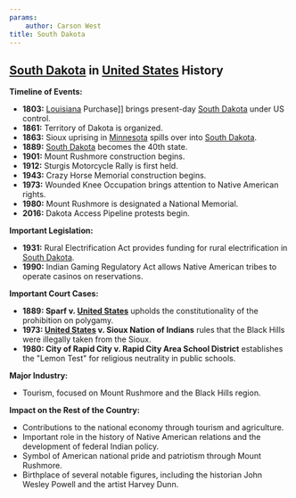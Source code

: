 ```yaml
---
params:
	author: Carson West
title: South Dakota
--- 
```

## [South Dakota](./../south-dakota/) in [United States](./../united-states/) History

**Timeline of Events:**

* **1803:** [Louisiana](./../louisiana/) Purchase]] brings present-day [South Dakota](./../south-dakota/) under US control.
* **1861:** Territory of Dakota is organized.
* **1863:** Sioux uprising in [Minnesota](./../minnesota/) spills over into [South Dakota](./../south-dakota/).
* **1889:** [South Dakota](./../south-dakota/) becomes the 40th state.
* **1901:** Mount Rushmore construction begins.
* **1912:** Sturgis Motorcycle Rally is first held.
* **1943:** Crazy Horse Memorial construction begins.
* **1973:** Wounded Knee Occupation brings attention to Native American rights.
* **1980:** Mount Rushmore is designated a National Memorial.
* **2016:** Dakota Access Pipeline protests begin.

**Important Legislation:**

* **1931:** Rural Electrification Act provides funding for rural electrification in [South Dakota](./../south-dakota/).
* **1990:** Indian Gaming Regulatory Act allows Native American tribes to operate casinos on reservations.

**Important Court Cases:**

* **1889: Sparf v. [United States](./../united-states/)** upholds the constitutionality of the prohibition on polygamy.
* **1973: [United States](./../united-states/) v. Sioux Nation of Indians** rules that the Black Hills were illegally taken from the Sioux.
* **1980: City of Rapid City v. Rapid City Area School District** establishes the "Lemon Test" for religious neutrality in public schools.

**Major Industry:**

* Tourism, focused on Mount Rushmore and the Black Hills region.

**Impact on the Rest of the Country:**

* Contributions to the national economy through tourism and agriculture.
* Important role in the history of Native American relations and the development of federal Indian policy.
* Symbol of American national pride and patriotism through Mount Rushmore.
* Birthplace of several notable figures, including the historian John Wesley Powell and the artist Harvey Dunn.